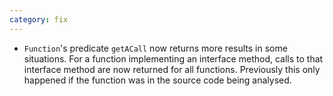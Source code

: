 ```yaml
---
category: fix
---
```

* `Function`'s predicate `getACall` now returns more results in some situations. For a function implementing an interface method, calls to that interface method are now returned for all functions. Previously this only happened if the function was in the source code being analysed.
